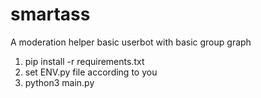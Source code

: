 # smartass
A moderation helper basic userbot with basic group graph

1. pip install -r requirements.txt
2. set ENV.py file according to you
3. python3 main.py
